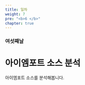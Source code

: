 ```yaml
---
title: 일차
weight: 7
pre: "<b>6 </b>"
chapter: true
---
```


### 여섯째날

# 아이엠포트 소스 분석

아이엠포트 소스를 분석해봅니다.
